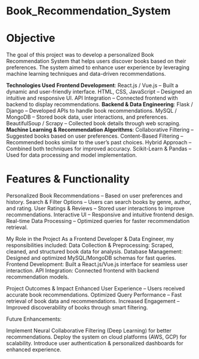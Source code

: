 # Book_Recommendation_System
# Objective
The goal of this project was to develop a personalized Book Recommendation System that helps users discover books based on their preferences. The system aimed to enhance user experience by leveraging machine learning techniques and data-driven recommendations.

**Technologies Used**
 **Frontend Development**:
React.js / Vue.js – Built a dynamic and user-friendly interface.
HTML, CSS, JavaScript – Designed an intuitive and responsive UI.
API Integration – Connected frontend with backend to display recommendations.
**Backend & Data Engineering**:
Flask / Django – Developed APIs to handle book recommendations.
MySQL / MongoDB – Stored book data, user interactions, and preferences.
BeautifulSoup / Scrapy – Collected book details through web scraping.
**Machine Learning & Recommendation Algorithms**:
Collaborative Filtering – Suggested books based on user preferences.
Content-Based Filtering – Recommended books similar to the user’s past choices.
Hybrid Approach – Combined both techniques for improved accuracy.
Scikit-Learn & Pandas – Used for data processing and model implementation.
# Features & Functionality
 Personalized Book Recommendations – Based on user preferences and history.
 Search & Filter Options – Users can search books by genre, author, and rating.
 User Ratings & Reviews – Stored user interactions to improve recommendations.
 Interactive UI – Responsive and intuitive frontend design.
 Real-time Data Processing – Optimized queries for faster recommendation retrieval.

My Role in the Project
As a Frontend Developer & Data Engineer, my responsibilities included:
 Data Collection & Preprocessing: Scraped, cleaned, and structured book data for analysis.
 Database Management: Designed and optimized MySQL/MongoDB schemas for fast queries.
 Frontend Development: Built a React.js/Vue.js interface for seamless user interaction.
 API Integration: Connected frontend with backend recommendation models.

Project Outcomes & Impact
Enhanced User Experience – Users received accurate book recommendations.
Optimized Query Performance – Fast retrieval of book data and recommendations.
Increased Engagement – Improved discoverability of books through smart filtering.

Future Enhancements:

Implement Neural Collaborative Filtering (Deep Learning) for better recommendations.
Deploy the system on cloud platforms (AWS, GCP) for scalability.
Introduce user authentication & personalized dashboards for enhanced experience.
